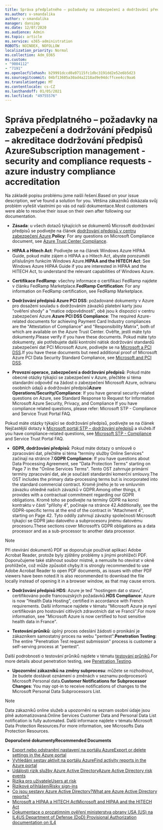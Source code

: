 ```yaml
---
title: Správa předplatného – požadavky na zabezpečení a dodržování předpisů – akreditace dodržování předpisů Azure
ms.author: v-smandalika
author: v-smandalika
manager: dansimp
ms.date: 12/07/2020
ms.audience: Admin
ms.topic: article
ms.service: o365-administration
ROBOTS: NOINDEX, NOFOLLOW
localization_priority: Normal
ms.collection: Adm_O365
ms.custom:
- "9004112"
- "7191"
ms.openlocfilehash: b29991dccd0a97115fc1dbc3191dd2e52e6b5d23
ms.sourcegitcommit: 04bf13605a30ad4a2218ad9e94dcffcee4cc9aa6
ms.translationtype: MT
ms.contentlocale: cs-CZ
ms.lasthandoff: 01/05/2021
ms.locfileid: "49755576"
---
```

# <a name="subscription-management---security-and-compliance-requests---azure-industry-compliance-accreditation"></a><span data-ttu-id="b8858-102">Správa předplatného – požadavky na zabezpečení a dodržování předpisů – akreditace dodržování předpisů Azure</span><span class="sxs-lookup"><span data-stu-id="b8858-102">Subscription management - security and compliance requests - azure industry compliance accreditation</span></span>

<span data-ttu-id="b8858-103">Na základě popisu problému jsme našli řešení.</span><span class="sxs-lookup"><span data-stu-id="b8858-103">Based on your issue description, we’ve found a solution for you.</span></span> <span data-ttu-id="b8858-104">Většina zákazníků dokázala svůj problém vyřešit vlastními po vás od naší dokumentace.</span><span class="sxs-lookup"><span data-stu-id="b8858-104">Most customers were able to resolve their issue on their own after following our documentation.</span></span>

- <span data-ttu-id="b8858-105">**Zásada**: u všech dotazů týkajících se dokumentů Microsoft dodržování předpisů se podívejte na článek [dodržování předpisů v centru zabezpečení Azure](https://docs.microsoft.com/compliance/regulatory/offering-SOC).</span><span class="sxs-lookup"><span data-stu-id="b8858-105">**Policy**: For any questions on Microsoft Compliance document, see [Azure Trust Center Compliance](https://docs.microsoft.com/compliance/regulatory/offering-SOC).</span></span>

- <span data-ttu-id="b8858-106">**HIPAA a Hitech Act**: Podívejte se na článek Windows Azure HIPAA Guide, pokud máte zájem o HIPAA a o Hitech Act, abyste porozuměli příslušným funkcím Windows Azure.</span><span class="sxs-lookup"><span data-stu-id="b8858-106">**HIPAA and the HITECH Act**: See Windows Azure HIPAA Guide if you are interested in HIPAA and the HITECH Act, to understand the relevant capabilities of Windows Azure.</span></span>

- <span data-ttu-id="b8858-107">**Certifikace FedRamp**: všechny informace o certifikaci FedRamp najdete v článku FedRamp Marketplace.</span><span class="sxs-lookup"><span data-stu-id="b8858-107">**FedRamp Certification**: For any information on FedRamp certification, see FedRamp Marketplace.</span></span>

- <span data-ttu-id="b8858-108">**Dodržování předpisů Azure PCI DSS**: požadované dokumenty v Azure pro dosažení souladu s dodržováním závazků platební karty jsou "ověření shody" a "matice odpovědnosti", obě jsou k dispozici v centru zabezpečení Azure.</span><span class="sxs-lookup"><span data-stu-id="b8858-108">**Azure PCI DSS Compliance**: The required Azure-related documents for achieving Payment Card Industry compliances are the "Attestation of Compliance" and "Responsibility Matrix", both of which are available on the Azure Trust Center.</span></span> <span data-ttu-id="b8858-109">Ověřte, jestli máte tyto dokumenty.</span><span class="sxs-lookup"><span data-stu-id="b8858-109">Please verify if you have these documents.</span></span> <span data-ttu-id="b8858-110">Pokud máte tyto dokumenty, ale potřebujete další kontrolní nátisk dodržování standardů zabezpečení dat PCI Microsoft Azure, podívejte se na [Microsoft a PCI DSS](https://docs.microsoft.com/compliance/regulatory/offering-PCI-DSS).</span><span class="sxs-lookup"><span data-stu-id="b8858-110">If you have these documents but need additional proof of Microsoft Azure PCI Data Security Standard Compliance, see [Microsoft and PCI DSS](https://docs.microsoft.com/compliance/regulatory/offering-PCI-DSS).</span></span>

- <span data-ttu-id="b8858-111">**Provozní operace, zabezpečení a dodržování předpisů**: Pokud máte obecné otázky týkající se zabezpečení v Azure, přečtěte si téma standardní odpověď na žádost o zabezpečení Microsoft Azure, ochranu osobních údajů a dodržování předpisů</span><span class="sxs-lookup"><span data-stu-id="b8858-111">**Azure Operations/Security/Compliance**: If you have general security-related questions on Azure, see Standard Response to Request for Information Microsoft Azure Security, Privacy, and Compliance If you have compliance related questions, please refer: Microsoft STP - Compliance and Service Trust Portal FAQ.</span></span>

<span data-ttu-id="b8858-112">Pokud máte otázky týkající se dodržování předpisů, podívejte se na článek Nejčastější dotazy k [Microsoft portál STP – dodržování předpisů](https://www.microsoft.com/trust-center/compliance/compliance-overview) a služeb.</span><span class="sxs-lookup"><span data-stu-id="b8858-112">If you have compliance-related questions, see [Microsoft STP - Compliance](https://www.microsoft.com/trust-center/compliance/compliance-overview) and Service Trust Portal FAQ.</span></span>

- <span data-ttu-id="b8858-113">**GDPR, dodržování předpisů**: Pokud máte dotazy o smlouvě o zpracování dat, přečtěte si téma "termíny služby Online Services" začínají na stránce 7.</span><span class="sxs-lookup"><span data-stu-id="b8858-113">**GDPR Compliance**: If you have questions about Data Processing Agreement, see "Data Protection Terms" starting on Page 7 in the "Online Services Terms".</span></span> <span data-ttu-id="b8858-114">Tento OST zahrnuje primární termíny zpracování dat, ale je součástí standardní komerční smlouvy.</span><span class="sxs-lookup"><span data-stu-id="b8858-114">The OST includes the primary data-processing terms but is incorporated into the standard commercial contract.</span></span> <span data-ttu-id="b8858-115">Kromě jiného je to ve smluvním závazku ohledně našich závazků v GDPR.</span><span class="sxs-lookup"><span data-stu-id="b8858-115">Among other things, it provides with a contractual commitment regarding our GDPR obligations.</span></span> <span data-ttu-id="b8858-116">Kromě toho se podívejte na termíny GDPR na konci kontraktu v části "přílohy 4", počínaje na stránce 42.</span><span class="sxs-lookup"><span data-stu-id="b8858-116">Additionally, see the GDPR-specific terms at the end of the contract in "Attachment 4", starting on Page 42.</span></span> <span data-ttu-id="b8858-117">Tyto oddíly zahrnují závazky společnosti Microsoft týkající se GDPR jako datového a subprocesoru jinému datovému procesoru.</span><span class="sxs-lookup"><span data-stu-id="b8858-117">These sections cover Microsoft’s GDPR obligations as a data processor and as a sub-processor to another data processor.</span></span>

> [!NOTE]
> <span data-ttu-id="b8858-118">Při otevírání dokumentů PDF se doporučuje používat aplikaci Adobe Acrobat Reader, protože byly zjištěny problémy s jinými prohlížeči PDF. Doporučujeme také stáhnout soubor místně, a nemusíte ho otevírat v okně prohlížeče, což může způsobit chyby.</span><span class="sxs-lookup"><span data-stu-id="b8858-118">It is strongly recommended to use Adobe Acrobat Reader to open PDF documents, as issues with other PDF viewers have been noted.It is also recommended to download the file locally instead of opening it in a browser window, as that may cause errors.</span></span>

- <span data-ttu-id="b8858-119">**Dodržování předpisů HDS**: Azure je teď "hostingem dat o stavu", certifikováno podle francouzských požadavků.</span><span class="sxs-lookup"><span data-stu-id="b8858-119">**HDS Compliance**: Azure is now "Health Data Hosting", certified in accordance with French requirements.</span></span> <span data-ttu-id="b8858-120">Další informace najdete v tématu "Microsoft Azure je nyní certifikován pro hostování citlivých zdravotních dat ve Francii".</span><span class="sxs-lookup"><span data-stu-id="b8858-120">For more information, see "Microsoft Azure is now certified to host sensitive health data in France".</span></span>

- <span data-ttu-id="b8858-121">**Testování průniků**: úplný proces odeslání žádosti o pronikání je zákazníkem samostatný proces na webu "pentest".</span><span class="sxs-lookup"><span data-stu-id="b8858-121">**Penetration Testing**: The entire "Penetration Test request submission" process is customer a self-serving process at "pentest".</span></span>

<span data-ttu-id="b8858-122">Další podrobnosti o testování průniků najdete v tématu [testování průniků](https://docs.microsoft.com/azure/security/fundamentals/pen-testing).</span><span class="sxs-lookup"><span data-stu-id="b8858-122">For more details about penetration testing, see [Penetration Testing](https://docs.microsoft.com/azure/security/fundamentals/pen-testing).</span></span>

- <span data-ttu-id="b8858-123">**Upozornění zákazníků na změny subprocesu**: můžete se rozhodnout, že budete dostávat oznámení o změnách v seznamu podprocesorů Microsoft Personal data.</span><span class="sxs-lookup"><span data-stu-id="b8858-123">**Customer Notifications for Subprocessor Changes**: You may opt-in to receive notifications of changes to the Microsoft Personal Data Subprocessors List.</span></span>

> [!NOTE]
> <span data-ttu-id="b8858-124">Data zákazníků online služeb a upozornění na seznam osobní údaje jsou plně automatizovaná.</span><span class="sxs-lookup"><span data-stu-id="b8858-124">Online Services Customer Data and Personal Data List notification is fully automated.</span></span> <span data-ttu-id="b8858-125">Další informace najdete v tématu Microsoft Data Protection Resources.</span><span class="sxs-lookup"><span data-stu-id="b8858-125">For more information, see Microsofts Data Protection Resources.</span></span>

<span data-ttu-id="b8858-126">**Doporučené dokumenty**</span><span class="sxs-lookup"><span data-stu-id="b8858-126">**Recommended Documents**</span></span>

- [<span data-ttu-id="b8858-127">Export nebo odstranění nastavení na portálu Azure</span><span class="sxs-lookup"><span data-stu-id="b8858-127">Export or delete settings in the Azure portal</span></span>](https://docs.microsoft.com/azure/azure-portal/set-preferences)
- [<span data-ttu-id="b8858-128">Vyhledání sestav aktivit na portálu Azure</span><span class="sxs-lookup"><span data-stu-id="b8858-128">Find activity reports in the Azure portal</span></span>](https://docs.microsoft.com/azure/active-directory/reports-monitoring/howto-find-activity-reports)
- [<span data-ttu-id="b8858-129">Události rizik služby Azure Active Directory</span><span class="sxs-lookup"><span data-stu-id="b8858-129">Azure Active Directory risk events</span></span>](https://docs.microsoft.com/azure/active-directory/identity-protection/overview-identity-protection)
- [<span data-ttu-id="b8858-130">Rizika pro uživatele</span><span class="sxs-lookup"><span data-stu-id="b8858-130">Users at risk</span></span>](https://docs.microsoft.com/azure/active-directory/identity-protection/overview-identity-protection)
- [<span data-ttu-id="b8858-131">Rizikové přihlášení</span><span class="sxs-lookup"><span data-stu-id="b8858-131">Risky sign-ins</span></span>](https://docs.microsoft.com/azure/active-directory/identity-protection/overview-identity-protection)
- [<span data-ttu-id="b8858-132">Co jsou sestavy Azure Active Directory?</span><span class="sxs-lookup"><span data-stu-id="b8858-132">What are Azure Active Directory reports?</span></span>](https://docs.microsoft.com/azure/active-directory/reports-monitoring/overview-reports)
- [<span data-ttu-id="b8858-133">Microsoft a HIPAA a HITECH Act</span><span class="sxs-lookup"><span data-stu-id="b8858-133">Microsoft and HIPAA and the HITECH Act</span></span>](https://docs.microsoft.com/compliance/regulatory/offering-hipaa-hitech)
- [<span data-ttu-id="b8858-134">Dokumentace o prozatímním ověření ministerstva obrany USA (US) na IL4</span><span class="sxs-lookup"><span data-stu-id="b8858-134">US Department of Defense (DoD) Provisional Authorization documentation on IL4</span></span>](https://docs.microsoft.com/compliance/regulatory/offering-DoD-DISA-L2-L4-L5)













